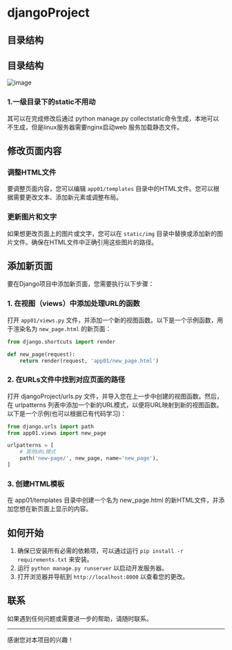 # djangoProject

## 目录结构

## 目录结构
![image](https://github.com/Yuan1z0825/djangoProject/assets/140061814/d1ad5609-e4b9-4157-86b2-a5c3dfe4fa23)

### 1.一级目录下的static不用动
其可以在完成修改后通过 python manage.py collectstatic命令生成，本地可以不生成，但是linux服务器需要nginx启动web 服务加载静态文件。



## 修改页面内容

### 调整HTML文件

要调整页面内容，您可以编辑 `app01/templates` 目录中的HTML文件。您可以根据需要更改文本、添加新元素或调整布局。

### 更新图片和文字

如果想更改页面上的图片或文字，您可以在 `static/img` 目录中替换或添加新的图片文件。确保在HTML文件中正确引用这些图片的路径。

## 添加新页面

要在Django项目中添加新页面，您需要执行以下步骤：

### 1. 在视图（views）中添加处理URL的函数

打开 `app01/views.py` 文件，并添加一个新的视图函数。以下是一个示例函数，用于渲染名为 `new_page.html` 的新页面：

```python
from django.shortcuts import render

def new_page(request):
    return render(request, 'app01/new_page.html')
```
### 2. 在URLs文件中找到对应页面的路径
打开 djangoProject/urls.py 文件，并导入您在上一步中创建的视图函数。然后，在 urlpatterns 列表中添加一个新的URL模式，以便将URL映射到新的视图函数。以下是一个示例(也可以根据已有代码学习)：

```python
from django.urls import path
from app01.views import new_page

urlpatterns = [
    # 其他URL模式
    path('new-page/', new_page, name='new_page'),
]
```

### 3. 创建HTML模板
在 app01/templates 目录中创建一个名为 new_page.html 的新HTML文件，并添加您想在新页面上显示的内容。


## 如何开始

1. 确保已安装所有必需的依赖项，可以通过运行 `pip install -r requirements.txt` 来安装。
2. 运行 `python manage.py runserver` 以启动开发服务器。
3. 打开浏览器并导航到 `http://localhost:8000` 以查看您的更改。

## 联系

如果遇到任何问题或需要进一步的帮助，请随时联系。

---

感谢您对本项目的兴趣！
